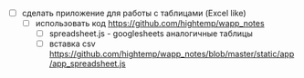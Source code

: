 - [ ] сделать приложение для работы с таблицами (Excel like)
	- [ ] использовать код https://github.com/hightemp/wapp_notes 
		- [ ] spreadsheet.js - googlesheets аналогичные таблицы
		- [ ] вставка csv https://github.com/hightemp/wapp_notes/blob/master/static/app/app_spreadsheet.js